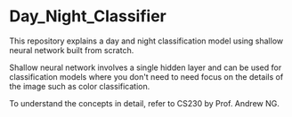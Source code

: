 # Day_Night_Classifier

This repository explains a day and night classification model using shallow neural network built from scratch.

Shallow neural network involves a single hidden layer and can be used for classification models where you don't need
to need focus on the details of the image such as color classification. 

To understand the concepts in detail, refer to CS230 by Prof. Andrew NG.
